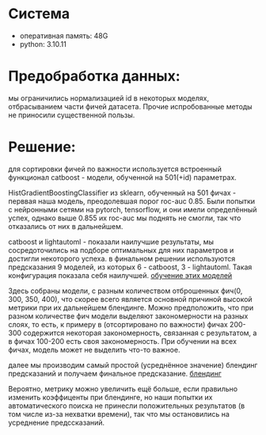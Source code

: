 # Система
- оперативная память: 48G
- python: 3.10.11

# Предобработка данных: 
мы ограничились нормализацией id в некоторых моделях, отбрасыванием части фичей датасета. Прочие испробованные методы не приносили существенной пользы.

# Решение:
для сортировки фичей по важности используется встроенный функционал catboost - модели, обученной на 501(+id) параметрах.

HistGradientBoostingClassifier из sklearn, обученный на 501 фичах - перввая наша модель, преодолевшая порог roc-auc 0.85. 
Были попытки с нейронными сетями на pytorch, tensorflow, и они имели определённый успех, однако выше 0.855 их roc-auc мы поднять не смогли, так что отказались от них в дальнейшем.

catboost и lightautoml - показали наилучшие результаты, мы сосредоточились на подборе оптимальных для них параметров и достигли некоторого успеха.
в финальном решении используются предсказания 9 моделей, из которых 6 - catboost, 3 - lightautoml. Такая конфигурация показала себя наилучшей. [обучение этих моделей ](https://github.com/ArgentumX/CloudWalkers-solution/blob/main/Models.ipynb)

Здесь собраны модели, с разным количеством отброшенных фич(0, 300, 350, 400), что скорее всего является основной причиной высокой метрики при их дальнейшем блендинге. 
Можно предположить, что при разном количестве фич модели выделяют закономерности на разных слоях, то есть, к примеру в (отсортировано по важности) фичах 200-300 содержится некоторая закономерность, связанная с результатом, а в фичах 100-200 есть своя закономерность.
При обучении на всех фичах, модель может не выделить что-то важное.

далее мы производим самый простой (усреднённое значение) блендинг предсказаний и получаем финальное предсказание. [блендинг](https://github.com/ArgentumX/CloudWalkers-solution/blob/main/Blending.ipynb)

Вероятно, метрику можно увеличить ещё больше, если правильно изменить коэффиценты при блендинге, но наши попытки их автоматического поиска не принесли положительных результатов (в том числе из-за нехватки времени), так что мы остановились на усреднение предссказаний.
